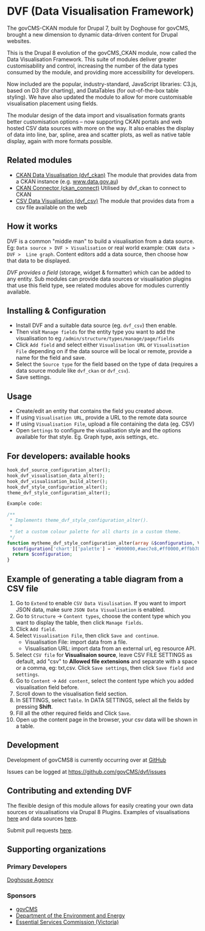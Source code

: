 # DVF (Data Visualisation Framework)

The govCMS-CKAN module for Drupal 7, built by Doghouse for govCMS, brought a new
dimension to dynamic data-driven content for Drupal websites.

This is the Drupal 8 evolution of the govCMS_CKAN module, now called the Data 
Visualisation Framework. This suite of modules deliver greater customisability 
and control, increasing the number of the data types consumed by the module, 
and providing more accessibility for developers.

Now included are the popular, industry-standard, JavaScript libraries: C3.js, 
based on D3 (for charting), and DataTables (for out-of-the-box table styling). 
We have also updated the module to allow for more customisable visualisation 
placement using fields.

The modular design of the data import and visualisation formats grants better 
customisation options – now supporting CKAN portals and web hosted CSV data 
sources with more on the way. It also enables the display of data into line, 
bar, spline, area and scatter plots, as well as native table display, again 
with more formats possible.

## Related modules

* [CKAN Data Visualisation (dvf_ckan)](https://www.drupal.org/project/dvf_ckan) 
  The module that provides data from a CKAN instance (e.g. www.data.gov.au)
* [CKAN Connector (ckan_connect)](https://www.drupal.org/project/ckan_connect)
  Utilised by dvf_ckan to connect to CKAN
* [CSV Data Visualisation (dvf_csv)](https://www.drupal.org/project/dvf_csv) 
  The module that provides data from a csv file available on the web

## How it works

DVF is a common "middle man" to build a visualisation from a data source. Eg: 
`Data source > DVF > Visualisation` or real world example: `CKAN data > DVF > 
Line graph`. Content editors add a data source, then choose how that data to 
be displayed.

*DVF provides a field* (storage, widget & formatter) which can be added to any 
entity. Sub modules can provide data sources or visualisation plugins that use 
this field type, see related modules above for modules currently available.

## Installing & Configuration

* Install DVF and a suitable data source (eg. `dvf_csv`) then enable.
* Then visit `Manage fields` for the entity type you want to add the 
  visualisation to eg `/admin/structure/types/manage/page/fields`
* Click `Add field` and select either `Visualisation URL` or 
  `Visualisation File` depending on if the data source will be local or remote, 
  provide a name for the field and save.
* Select the `Source type` for the field based on the type of data (requires a 
  data source module like `dvf_ckan` or `dvf_csv`).
* Save settings.

## Usage

* Create/edit an entity that contains the field you created above.
* If using `Visualisation URL`, provide a URL to the remote data source
* If using `Visualisation File`, upload a file containing the data (eg. CSV)
* Open `Settings` to configure the visualisation style and the options
  available for that style. Eg. Graph type, axis settings, etc.

## For developers: available hooks

```php
hook_dvf_source_configuration_alter();
hook_dvf_visualisation_data_alter();
hook_dvf_visualisation_build_alter();
hook_dvf_style_configuration_alter();
theme_dvf_style_configuration_alter();

Example code:

/**
 * Implements theme_dvf_style_configuration_alter(). 
 *
 * Set a custom colour palette for all charts in a custom theme.
 */
function mytheme_dvf_style_configuration_alter(array &$configuration, VisualisationInterface $visualisation) {
  $configuration['chart']['palette'] = '#000000,#aec7e8,#ff0000,#ffbb78,#fff000';
  return $configuration;
}
```
## Example of generating a table diagram from a CSV file
1. Go to `Extend` to enable `CSV Data Visulisation`. If you want to import JSON data, make sure `JSON Data Visualisation` is enabled.
2. Go to `Structure` -> `Content types`, choose the content type which you want to display the table, then click `Manage fields`.
3. Click `Add field`.
4. Select `Visualisation File`, then click `Save and continue`.
   <ul>
    <li>Visualisation File: import data from a file.</li>
    <li>Visualisation URL: import data from an external url, eg resource API.</li>
   </ul>
5. Select `CSV file` for <strong>Visualisaion source</strong>, leave CSV FILE SETTINGS as default, add "csv" to <strong>Allowed file extensions</strong>
   and separate with a space or a comma, eg: txt,csv. Click `Save settings`, then click `Save field and settings`.
6. Go to `Content` -> `Add content`, select the content type which you added visualisation field before.
7. Scroll down to the visualisation field section.
8. In SETTINGS, select `Table`. In DATA SETTINGS, select all the fields by pressing <strong>Shift</strong>.
9. Fill all the other required fields and Click `Save`.
10. Open up the content page in the browser, your csv data will be shown in a table.

## Development

Development of govCMS8 is currently occurring over at
[GitHub](https://github.com/govCMS/dvf)

Issues can be logged at https://github.com/govCMS/dvf/issues

## Contributing and extending DVF

The flexible design of this module allows for easily creating your own data
sources or visualisations via Drupal 8 Plugins. Examples of visualisations
[here](https://github.com/govCMS/dvf/tree/8.x-1.x/src/Plugin) and data sources
[here](https://github.com/govCMS/dvf/tree/8.x-1.x/dvf_csv).

Submit pull requests [here](https://github.com/govCMS/dvf/pulls).

## Supporting organizations

### Primary Developers

[Doghouse Agency](http://doghouse.agency)

### Sponsors 

* [govCMS](https://www.govcms.gov.au/)
* [Department of the Environment and Energy](http://www.environment.gov.au/)
* [Essential Services Commission (Victoria)](https://www.esc.vic.gov.au/)
